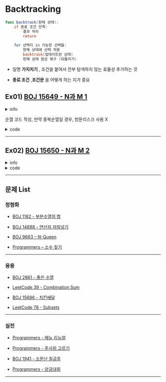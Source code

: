 # Backtracking

```swift
func backtrack(현재 상태):
    if 종료 조건 만족:
        결과 처리
        return
    
    for 선택지 in 가능한 선택들:
        현재 상태에 선택 적용
        backtrack(업데이트된 상태)
        현재 상태 원상 복구 (되돌리기)
```

- 일명 **가지치기** , 조건을 붙여서 전부 탐색하지 않는 효율성 추가하는 것

- **종료 조건** ,**조건문** 을 어떻게 하는 지가 중요


## Ex01) [BOJ 15649 - N과 M 1](https://www.acmicpc.net/problem/15649)

<details markdown="1">
<summary>info</summary>

### 문제

*자연수 `N`과 `M`이 주어졌을 때, 아래 조건을 만족하는 길이가 `M`인 수열을 모두 구하는 프로그램을 작성하시오.*

- *`1`부터 `N`까지 자연수 중에서 중복 없이 `M`개를 고른 수열*

### 입력

*첫째 줄에 자연수 `N`과 `M`이 주어진다. `(1 ≤ M ≤ N ≤ 8)`*

### 출력

*한 줄에 하나씩 문제의 조건을 만족하는 수열을 출력한다. 중복되는 수열을 여러 번 출력하면 안되며, 각 수열은 공백으로 구분해서 출력해야 한다.*

*수열은 사전 순으로 증가하는 순서로 출력해야 한다.*

### 예시 입출력

- 예제 입출력 1

   ```
   // 입력
   3 1
   ```

   ```
   // 출력
   1
   2
   3
   ```


- 예제 입출력 2

   ```
   // 입력
   4 2
   ```

   ```
   // 출력
   1 2
   2 3
   1 4
   2 1
   2 3
   2 4
   3 1
   3 2
   3 4
   4 1
   4 2
   4 3
   ```

</details>

순열 코드 작성, 만약 중복순열일 경우, 방문리스크 사용 X

<details markdown="1">
<summary>code</summary>

```cpp
#include <iostream>
#include <vector>

using namespace std;

vector<int> per;
bool visited[9] = { false, };

//백트래킹 
void DFS(int n, int m, int depth) {
	if (depth == m) {
		for (int i = 0; i < per.size(); i++) {
			cout << per[i] << ' ';
		}
		cout << '\n';
		return;
	}
	for (int i = 1; i <= n; i++) {
		if (visited[i])
			continue;
		visited[i] = true;
		per.push_back(i);
		DFS(n, m, depth + 1);
		per.pop_back();
		visited[i] = false;
	}
}

int main(void) {
	//초기화
	ios::sync_with_stdio(0);
	cin.tie(0);
	cout.tie(0);
	int n, m;

	cin >> n >> m;
	DFS(n, m, 0);
	return 0;
}
```

```swift
let inputArr = readLine()!.split { $0 == " " }.map { Int($0)! }

let N = inputArr[0]
let M = inputArr[1]

permutation(arr: Array(1...N), N: N, M: M)

func permutation(arr: [Int], N: Int, M: Int) {
    var perArr: [[Int]] = []
    var visited = [Bool](repeating: false, count: N)
    
    func DFS(per: [Int]) {
        if per.count == M {
            perArr.append(per)
            return
        }
        
        for i in 0..<arr.count {
            if !visited[i] {
                visited[i] = true
                DFS(per: per + [arr[i]])
                visited[i] = false
            }
        }
    }
    
    DFS(per: [])
    
    for per in perArr {
        for p in per {
            print(p, terminator: " ")
        }
        print()
    }
    
    return
}
```

</details>

---

## Ex02) [BOJ 15650 - N과 M 2](https://www.acmicpc.net/problem/15650)

<details markdown="1">
<summary>info</summary>

### 문제

*자연수 `N`과 `M`이 주어졌을 때, 아래 조건을 만족하는 길이가 `M`인 수열을 모두 구하는 프로그램을 작성하시오.*

*`1`부터 `N`까지 자연수 중에서 중복 없이 `M`개를 고른 수열
고른 수열은 오름차순이어야 한다.*

### 입력

*첫째 줄에 자연수 `N`과 `M`이 주어진다. `(1 ≤ M ≤ N ≤ 8)`*

### 출력

*한 줄에 하나씩 문제의 조건을 만족하는 수열을 출력한다. 중복되는 수열을 여러 번 출력하면 안되며, 각 수열은 공백으로 구분해서 출력해야 한다.*

*수열은 사전 순으로 증가하는 순서로 출력해야 한다.*

### 예시 입출력

- 예제 입출력 1

   ```
   // 입력
   3 1
   ```

   ```
   // 출력
   1
   2
   3
   ```


- 예제 입출력 2

   ```
   // 입력
   4 2
   ```

   ```
   // 출력
   1 2
   1 3
   1 4
   2 3
   2 4
   3 4
   ```

</details>


<details markdown="1">
<summary>code</summary>

```swift
import Foundation

let inputArr = readLine()!.split { $0 == " " }.map { Int($0)! }

let N = inputArr[0]
let M = inputArr[1]

combination(arr: Array(1...N), N: N, M: M)

func combination(arr: [Int], N: Int, M: Int) {
    var comArr: [[Int]] = []
    
    func DFS(com: [Int], cur: Int) {
        if com.count == M {
            comArr.append(com)
            return
        }
        
        for i in cur..<arr.count {
            DFS(com: com + [arr[i]], cur: i+1)
        }
    }
    
    DFS(com: [], cur: 0)
    
    for com in comArr {
        for c in com {
            print(c, terminator: " ")
        }
        print()
    }
    
    return
}
```

```cpp
#include <iostream>
#include <vector>

using namespace std;

vector<vector<int>> totalCom;
vector<bool> visited;
void combination(vector<int> com, int n, int r, int cur, int depth);

int main()
{
    int n, r;

    cin >> n >> r;
    visited = vector<bool>(n, false);
    combination({}, n, r, 0, 0);
    
    for (const vector<int> com: totalCom) {
        for (const int ele: com) {
            cout << ele << ' ';
        }
        cout << '\n';
    }
    return 0;
}

void combination(vector<int> com, int n, int r, int cur, int depth) {
    if (depth == r) {
        totalCom.push_back(com);
        return;
    }

    for (int i = cur; i < n; ++i) {
        if (visited[i]) continue;

        visited[i] = true;
        com.push_back(i + 1);
        combination(com, n, r, i + 1, depth + 1);
        com.pop_back();
        visited[i] = false;
    }
}
```

</details>

---



## 문제 List

### 정형화

- [BOJ 1182 - 부분수열의 합](https://www.acmicpc.net/problem/1182)

- [BOJ 14888 - 연산자 끼워넣기](https://www.acmicpc.net/problem/14888)

- [BOJ 9663 – N-Queen](https://www.acmicpc.net/problem/9663)

- [Programmers – 소수 찾기](https://school.programmers.co.kr/learn/courses/30/lessons/42839)

---

### 응용

- [BOJ 2661 - 좋은 수열](https://www.acmicpc.net/problem/2661)

- [LeetCode 39 - Combination Sum](https://leetcode.com/problems/combination-sum/description/)

- [BOJ 15686 - 치킨배달](https://www.acmicpc.net/problem/15686)

- [LeetCode 78 - Subsets](https://leetcode.com/problems/subsets/description/)

---

### 실전

- [Programmers - 메뉴 리뉴얼](https://school.programmers.co.kr/learn/courses/30/lessons/72411)

- [Programmers - 주사위 고르기](https://school.programmers.co.kr/learn/courses/30/lessons/258709)

- [BOJ 1941 - 소문난 칠공주](https://www.acmicpc.net/problem/1941)

- [Programmers - 양궁대회](https://school.programmers.co.kr/learn/courses/30/lessons/92342)


---